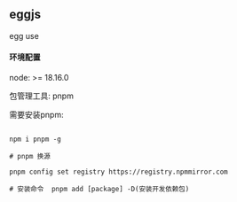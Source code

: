## eggjs

egg use

#### 环境配置

node: >= 18.16.0

包管理工具: pnpm

需要安装pnpm:

```shell

npm i pnpm -g

# pnpm 换源

pnpm config set registry https://registry.npmmirror.com

# 安装命令  pnpm add [package] -D(安装开发依赖包)

```
